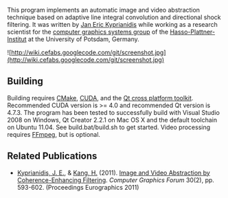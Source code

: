 This program implements an automatic image and video abstraction technique based on adaptive line integral convolution and directional shock filtering. It was written by [Jan Eric Kyprianidis](http://www.kyprianidis.com) while working as a research scientist for the [computer graphics systems group](http://www.hpi3d.de) of the [Hasso-Plattner-Institut](http://www.hpi.uni-potsdam.de) at the University of Potsdam, Germany.

![http://wiki.cefabs.googlecode.com/git/screenshot.jpg](http://wiki.cefabs.googlecode.com/git/screenshot.jpg)

## Building ##

Building requires [CMake](http://www.cmake.org), [CUDA](http://developer.nvidia.com/cuda-toolkit-40), and the [Qt cross platform toolkit](http://qt.nokia.com). Recommended CUDA version is >= 4.0 and recommended Qt version is 4.7.3. The program has been tested to successfully build with Visual Studio 2008 on Windows, Qt Creator 2.2.1 on Mac OS X and the default toolchain on Ubuntu 11.04. See build.bat/build.sh to get started. Video processing requires [FFmpeg](http://www.ffmpeg.org), but is optional.

## Related Publications ##

  * [Kyprianidis, J. E.](http://www.kyprianidis.com), & [Kang, H.](http://www.cs.umsl.edu/~kang/) (2011). [Image and Video Abstraction by Coherence-Enhancing Filtering](http://www.kyprianidis.com/p/eg2011). _Computer Graphics Forum_ 30(2), pp. 593-602. (Proceedings Eurographics 2011)